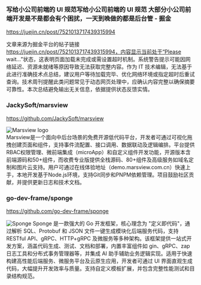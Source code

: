 

### 写给小公司前端的 UI 规范写给小公司前端的 UI 规范 大部分小公司前端开发是不是都会有个困扰，一天到晚做的都是后台管 - 掘金
https://juejin.cn/post/7521013717439315994


文章来源为掘金平台的帖子链接 https://juejin.cn/post/7521013717439315994，内容显示当前处于“Please wait...”状态，这表明页面加载未完成或需设置超时机制。系统警告提示可能因网络延迟、资源未就绪等原因导致无法获取完整内容。作为 IT 技术编辑，无法基于此进行准确技术点总结，建议用户等待加载完毕、优化网络环境或指定超时后重试查询。技术周刊提醒此类问题常见于动态网页处理中，应确认内容完整以确保摘要可靠性。本次总结避免输出无关信息，依据提供状态反馈实情。



### JackySoft/marsview
https://github.com/JackySoft/marsview


![Marsview logo](https://marsview.cdn.bcebos.com/mars-logo.png)  
Marsview是一个面向中后台场景的免费开源低代码平台，开发者可通过可视化拖拽创建页面和组件，支持事件流配置、接口调用、数据联动及逻辑编排。平台提供RBAC权限管理、微前端集成（microApp）和自定义组件开发功能，开源版本含前端源码和50+组件，而收费专业版提供全栈源码、80+组件及高级服务如域名定制和图片云支持。用户可通过在线体验地址（demo.marsview.com.cn）快速上手，本地开发基于Node.js环境，支持Git同步和PNPM依赖管理。项目鼓励社区贡献，并提供更新日志和技术文档。



### go-dev-frame/sponge
https://github.com/go-dev-frame/sponge


![Sponge](https://raw.githubusercontent.com/go-dev-frame/sponge/main/assets/logo.png)
Sponge 是一款强大的 Go 开发框架，核心理念为 "定义即代码"，通过解析 SQL、Protobuf 和 JSON 文件一键生成模块化后端服务代码，支持 RESTful API、gRPC、HTTP+gRPC 及微服务等多种架构。该框架提供一站式开发方案，涵盖代码生成、测试、文档和部署，内置丰富组件如 gin、gRPC、zap 日志工具和分布式事务管理器等，并集成 AI 助手辅助业务逻辑实现。适用于快速构建高性能后端服务、微服务平台及云原生应用，开发者可通过 UI 界面直观生成代码，大幅提升开发效率与质量。支持自定义模板扩展，并包含完整性能测试和目录结构规范。

